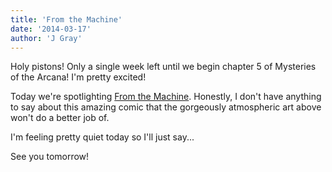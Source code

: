 ```yaml
---
title: 'From the Machine'
date: '2014-03-17'
author: 'J Gray'
---
```


<p>Holy pistons! Only a single week left until we begin chapter 5 of Mysteries of the Arcana! I'm pretty excited! </p><p>Today we're spotlighting <a href="https://www.comic-rocket.com/explore/from-the-machine/" target="_blank">From the Machine</a>. Honestly, I don't have anything to say about this amazing comic that the gorgeously atmospheric art above won't do a better job of.</p><p>I'm feeling pretty quiet today so I'll just say...</p><p>See you tomorrow!</p>

